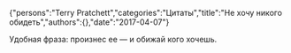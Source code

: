{"persons":"Terry Pratchett","categories":"Цитаты","title":"Не хочу никого обидеть","authors":{},"date":"2017-04-07"}

Удобная фраза: произнес ее — и обижай кого хочешь.
